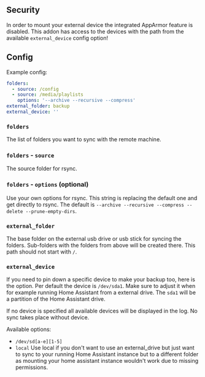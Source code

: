 ## Security

In order to mount your external device the integrated AppArmor feature is disabled.
This addon has access to the devices with the path from the available `external_device` config option!

## Config

Example config:

```yaml
folders:
  - source: /config
  - source: /media/playlists
    options: '--archive --recursive --compress'
external_folder: backup
external_device: ''
```

### `folders`

The list of folders you want to sync with the remote machine.

### `folders` - `source`

The source folder for rsync.

### `folders` - `options` (optional)

Use your own options for rsync. This string is replacing the default one and get directly to rsync. The default is `--archive --recursive --compress --delete --prune-empty-dirs`.

### `external_folder`

The base folder on the external usb drive or usb stick for syncing the folders. Sub-folders with the folders from above will be created there.
This path should not start with `/`.

### `external_device`

If you need to pin down a specific device to make your backup too, here is the option. Per default the device is `/dev/sda1`.
Make sure to adjust it when for example running Home Assistant from a external drive. The `sda1` will be a partition of the Home Assistant drive.

If no device is specified all available devices will be displayed in the log. No sync takes place without device.

Available options: 
- `/dev/sd[a-e][1-5]`
- `local`
Use local if you don't want to use an external_drive but just want to sync to your running Home Assistant instance but to a different folder as mounting your home assistant instance wouldn't work due to missing permissions.
